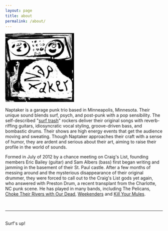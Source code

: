 ```yaml
---
layout: page
title: about
permalink: /about/
---
```

<img class="col one right" src="/img/prof_pic.jpg">

Naptaker is a garage punk trio based in Minneapolis, Minnesota. Their unique
sound blends surf, psych, and post-punk with a pop sensibility. The
self-described "[surf trash][surf-trash]" rockers deliver their original songs with
reverb-riffing guitars, idiosyncratic vocal styling, groove-driven bass, and
bombastic drums. Their shows are high energy events that get the audience moving
and sweating. Though Naptaker approaches their craft with a sense of humor, they
are ardent and serious about their art, aiming to raise their profile in the
world of sounds.

Formed in July of 2012 by a chance meeting on Craig's List, founding members
Eric Bailey (guitar) and Sam Albers (bass) first began writing and jamming in
the basement of their St. Paul castle. After a few months of messing around and
the mysterious disappearance of their original drummer, they were forced to call
out to the Craig's List gods yet again, who answered with Preston Drum, a recent
transplant from the Charlotte, NC punk scene. He has played in many bands,
including The Pelicans, [Choke Their Rivers with Our Dead][ctrwod],
[Weekenders][weekenders] and [Kill Your Mules](kill-your-mules).

<br/>
<hr/>
<br/>
<span class="contacticon center">
  <a href="https://facebook.com/naptakerband" target="_blank"><i class="fa fa-facebook-square" aria-hidden="true"></i></a>
  <a href="https://last.fm/music/Naptaker" target="_blank"><i class="fa fa-lastfm-square" aria-hidden="true"></i></a>
  <a href="https://twitter.com/naptakerband" target="_blank"><i class="fa fa-twitter-square" aria-hidden="true"></i></a>
  <!-- <a href="https://github.com/naptaker" target="_blank"><i class="fa fa-github-square" aria-hidden="true"></i></a> -->
  <a href="mailto:booking@naptakerr.com"><i class="fa fa-envelope-square" aria-hidden="true"></i></a>
</span>

<div class="col three caption"><span>Surf's up!</span></div>


[weekenders]: https://weekenders.bandcamp.com
[kill-your-mules]: https://killyourmules.bandcamp.com
[surf-trash]: http://www.last.fm/tag/surf+trash
[ctrwod]: https://www.youtube.com/watch?v=u4zVFYwO3G8
